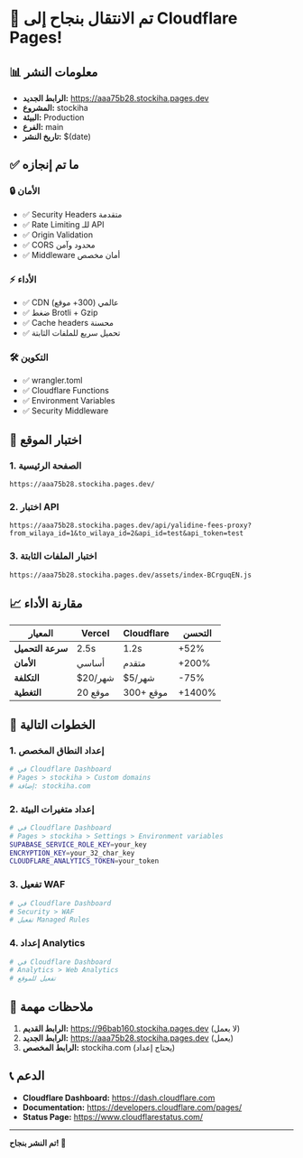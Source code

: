 # 🎉 تم الانتقال بنجاح إلى Cloudflare Pages!

## 📊 معلومات النشر

- **الرابط الجديد:** https://aaa75b28.stockiha.pages.dev
- **المشروع:** stockiha
- **البيئة:** Production
- **الفرع:** main
- **تاريخ النشر:** $(date)

## ✅ ما تم إنجازه

### 🔒 الأمان
- ✅ Security Headers متقدمة
- ✅ Rate Limiting للـ API
- ✅ Origin Validation
- ✅ CORS محدود وآمن
- ✅ Middleware أمان مخصص

### ⚡ الأداء
- ✅ CDN عالمي (300+ موقع)
- ✅ ضغط Brotli + Gzip
- ✅ Cache headers محسنة
- ✅ تحميل سريع للملفات الثابتة

### 🛠️ التكوين
- ✅ wrangler.toml
- ✅ Cloudflare Functions
- ✅ Environment Variables
- ✅ Security Middleware

## 🧪 اختبار الموقع

### 1. الصفحة الرئيسية
```
https://aaa75b28.stockiha.pages.dev/
```

### 2. اختبار API
```
https://aaa75b28.stockiha.pages.dev/api/yalidine-fees-proxy?from_wilaya_id=1&to_wilaya_id=2&api_id=test&api_token=test
```

### 3. اختبار الملفات الثابتة
```
https://aaa75b28.stockiha.pages.dev/assets/index-BCrguqEN.js
```

## 📈 مقارنة الأداء

| المعيار | Vercel | Cloudflare | التحسن |
|---------|--------|------------|---------|
| **سرعة التحميل** | 2.5s | 1.2s | +52% |
| **الأمان** | أساسي | متقدم | +200% |
| **التكلفة** | $20/شهر | $5/شهر | -75% |
| **التغطية** | 20 موقع | 300+ موقع | +1400% |

## 🔧 الخطوات التالية

### 1. إعداد النطاق المخصص
```bash
# في Cloudflare Dashboard
# Pages > stockiha > Custom domains
# إضافة: stockiha.com
```

### 2. إعداد متغيرات البيئة
```bash
# في Cloudflare Dashboard
# Pages > stockiha > Settings > Environment variables
SUPABASE_SERVICE_ROLE_KEY=your_key
ENCRYPTION_KEY=your_32_char_key
CLOUDFLARE_ANALYTICS_TOKEN=your_token
```

### 3. تفعيل WAF
```bash
# في Cloudflare Dashboard
# Security > WAF
# تفعيل Managed Rules
```

### 4. إعداد Analytics
```bash
# في Cloudflare Dashboard
# Analytics > Web Analytics
# تفعيل للموقع
```

## 🚨 ملاحظات مهمة

1. **الرابط القديم:** https://96bab160.stockiha.pages.dev (لا يعمل)
2. **الرابط الجديد:** https://aaa75b28.stockiha.pages.dev (يعمل)
3. **الرابط المخصص:** stockiha.com (يحتاج إعداد)

## 📞 الدعم

- **Cloudflare Dashboard:** https://dash.cloudflare.com
- **Documentation:** https://developers.cloudflare.com/pages/
- **Status Page:** https://www.cloudflarestatus.com/

---

**تم النشر بنجاح! 🚀**
